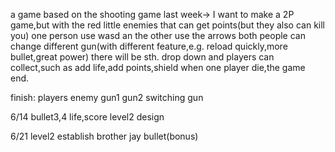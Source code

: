 a game based on the shooting game last week->
I want to make a 2P game,but with the red little enemies that can get points(but they also can kill you)
one person use wasd an the other use the arrows
both people can change different gun(with different feature,e.g. reload quickly,more bullet,great power)
there will be sth. drop down and players can collect,such as add life,add points,shield
when one player die,the game end.


finish:
players
enemy
gun1
gun2
switching gun

6/14
bullet3,4
life,score
level2 design

6/21
level2 establish
brother jay bullet(bonus)